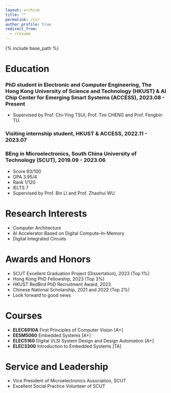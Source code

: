 ```yaml
---
layout: archive
title: ""
permalink: /cv/
author_profile: true
redirect_from:
  - /resume
---
```


{% include base_path %}

Education
======
### PhD student in Electronic and Computer Engineering, The Hong Kong University of Science and Technology (HKUST) & AI Chip Center for Emerging Smart Systems (ACCESS), 2023.08 - Present
* Supervised by Prof. Chi-Ying TSUI, Prof. Tim CHENG and Prof. Fengbin TU.

### Visiting internship student, HKUST & ACCESS, 2022.11 - 2023.07

### BEng in Microelectronics, South China University of Technology (SCUT), 2019.09 - 2023.06
* Score  93/100
* GPA    3.95/4
* Rank   1/120
* IELTS  7
* Supervised by Prof. Bin LI and Prof. Zhaohui WU

Research Interests
======
* Computer Architecture
* AI Accelerator Based on Digital Compute-In-Memory
* Digital Integrated Circuits

Awards and Honors
======
* SCUT Excellent Graduation Project (Dissertation), 2023 (Top 1%)
* Hong Kong PhD Fellowship, 2023 (Top 3%)
* HKUST RedBird PhD Recruitment Award, 2023
* Chinese National Scholarship, 2021 and 2022 (Top 2%)
* Look forward to good news
  
Courses
======
* **ELEC6910A** First Principles of Computer Vision [A+]
* **EESM5060**  Embedded Systems [A+]
* **ELEC5160**  Digital VLSI System Design and Design Automation [A+]
* **ELEC3300**  Introduction to Embedded Systems [TA]

Service and Leadership
======
* Vice President of Microelectronics Association, SCUT
* Excellent Social Practice Volunteer of SCUT
